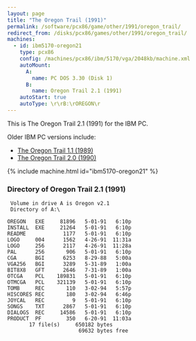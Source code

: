```yaml
---
layout: page
title: "The Oregon Trail (1991)"
permalink: /software/pcx86/game/other/1991/oregon_trail/
redirect_from: /disks/pcx86/games/other/1991/oregon_trail/
machines:
  - id: ibm5170-oregon21
    type: pcx86
    config: /machines/pcx86/ibm/5170/vga/2048kb/machine.xml
    autoMount:
      A:
        name: PC DOS 3.30 (Disk 1)
      B:
        name: Oregon Trail 2.1 (1991)
    autoStart: true
    autoType: \r\rB:\rOREGON\r
---
```


This is The Oregon Trail 2.1 (1991) for the IBM PC.

Older IBM PC versions include:

  - [The Oregon Trail 1.1 (1989)](../../1989/oregon_trail/)
  - [The Oregon Trail 2.0 (1990)](../../1990/oregon_trail/)

{% include machine.html id="ibm5170-oregon21" %}

### Directory of Oregon Trail 2.1 (1991)

     Volume in drive A is Oregon v2.1
     Directory of A:\

    OREGON   EXE     81896   5-01-91   6:10p
    INSTALL  EXE     21264   5-01-91   6:10p
    README            1177   5-01-91   6:10p
    LOGO     004      1562   4-26-91  11:31a
    LOGO     256      2117   4-26-91  11:28a
    PAL      256       906   5-01-91   6:10p
    CGA      BGI      6253   8-29-88   5:00a
    VGA256   BGI      3289   5-31-89   1:00a
    BIT8X8   GFT      2646   7-31-89   1:00a
    OTCGA    PCL    189831   5-01-91   6:10p
    OTMCGA   PCL    321139   5-01-91   6:10p
    TOMB     REC       110   3-02-94   5:57p
    HISCORES REC       180   3-02-94   6:46p
    JOYCAL   REC         9   5-01-91   6:10p
    SONGS    TXT      2867   5-01-91   6:10p
    DIALOGS  REC     14586   5-01-91   6:10p
    PRODUCT  PF        350   6-20-91  11:03a
           17 file(s)     650182 bytes
                           69632 bytes free
